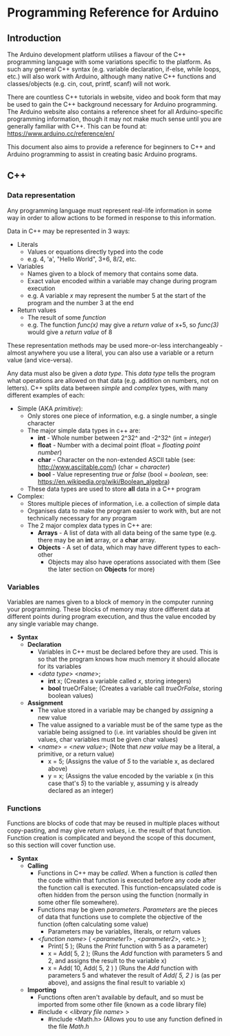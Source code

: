 # Programming Reference for Arduino
## Introduction
The Arduino development platform utilises a flavour of the C++ programming language with some variations specific to the platform. As such any general C++ syntax (e.g. variable declaration, if-else, while loops, etc.) will also work with Arduino, although many native C++ functions and classes/objects (e.g. cin, cout, printf, scanf) will not work.  
  
There are countless C++ tutorials in website, video and book form that may be used to gain the C++ background necessary for Arduino programming.  
The Arduino website also contains a reference sheet for all Arduino-specific programming information, though it may not make much sense until you are generally familiar with C++. This can be found at: https://www.arduino.cc/reference/en/

This document also aims to provide a reference for beginners to C++ and Arduino programming to assist in creating basic Arduino programs.

## C++

### Data representation
Any programming language must represent real-life information in some way in order to allow actions to be formed in response to this information.  
  
Data in C++ may be represented in 3 ways:
* Literals
	* Values or equations directly typed into the code
	* e.g. 4, 'a', "Hello World", 3+6, 8/2, etc.
* Variables
	* Names given to a block of memory that contains some data.
	* Exact value encoded within a variable may change during program execution
	* e.g. A variable *x* may represent the number 5 at the start of the program and the number 3 at the end
* Return values
	* The result of some *function*
	* e.g. The function *func(x)* may give a *return value* of x+5, so *func(3)* would give a *return value* of 8

These representation methods may be used more-or-less interchangeably - almost anywhere you use a literal, you can also use a variable or a return value (and vice-versa).  
  
Any data must also be given a *data type*. This *data type* tells the program what operations are allowed on that data (e.g. addition on numbers, not on letters).
C++ splits data between *simple* and *complex* types, with many different examples of each:
* Simple (AKA *primitive*):
	* Only stores one piece of information, e.g. a single number, a single character
	* The major simple data types in c++ are:
		* **int** - Whole number between 2^32^ and -2^32^ (int = *integer*)
		* **float** - Number with a decimal point (float = *floating point number*)
		*  **char** - Character on the non-extended ASCII table (see: http://www.asciitable.com/) (char = *character*)
		* **bool** - Value representing *true* or *false* (bool = *boolean*, see: https://en.wikipedia.org/wiki/Boolean_algebra)
	* These data types are used to store **all** data in a C++ program
* Complex:
	* Stores multiple pieces of information, i.e. a collection of simple data
	* Organises data to make the program easier to work with, but are not technically necessary for any program
	* The 2 major complex data types in C++ are:
		* **Arrays** - A list of data with all data being of the same type (e.g. there may be an **int** array, or a **char** array.
		* **Objects** - A set of data, which may have different types to each-other
			* Objects may also have operations associated with them (See the later section on **Objects** for more)  

### Variables
Variables are names given to a block of memory in the computer running your programming. These blocks of memory may store different data at different points during program execution, and thus the value encoded by any single variable may change.  
* **Syntax**
	*  **Declaration**
		* Variables in C++ must be declared before they are used. This is so that the program knows how much memory it should allocate for its variables
		* <*data type*> <*name*>;
			* **int** x; (Creates a variable called *x*, storing integers)
			* **bool** trueOrFalse; (Creates a variable call *trueOrFalse*, storing boolean values)
	* **Assignment**
		* The value stored in a variable may be changed by *assigning* a new value
		* The value assigned to a variable must be of the same type as the variable being assigned to (i.e. int variables should be given int values, char variables must be given char values)
		* <*name*> *=* <*new value*>; (Note that *new value* may be a literal, a primitive, or a return value)
			* x = 5; (Assigns the value of *5* to the variable x, as declared above)
			* y = x; (Assigns the value encoded by the variable x (in this case that's *5*) to the variable y, assuming y is already declared as an integer)
		
### Functions
Functions are blocks of code that may be reused in multiple places without copy-pasting, and may give *return values*, i.e. the result of that function.  
Function creation is complicated and beyond the scope of this document, so this section will cover function use.
* **Syntax**
	*  **Calling**
		* Functions in C++ may be *called*. When a function is *called* then the code within that function is executed before any code after the function call is  executed. This function-encapsulated code is often hidden from the person using the function (normally in some other file somewhere).
		* Functions may be given *parameters*. *Parameters* are the pieces of data that functions use to complete the objective of the function (often calculating some value)
			* Parameters may be variables, literals, or return values
		* <*function name*> ( <*parameter1*> , <*parameter2*>, <etc.> );
			* Print( 5 ); (Runs the *Print* function with 5 as a parameter)
			*  x = Add( 5, 2 ); (Runs the *Add* function with parameters 5 and 2, and assigns the result to the variable x)
			* x = Add( 10, Add( 5, 2 ) ) (Runs the *Add* function with parameters 5 and whatever the result of *Add( 5, 2 )* is (as per above), and assigns the final result to variable x)
	* **Importing**
		* Functions often aren't available by default, and so must be imported from some other file (known as a code library file)
		* #include < <*library file name*> >
			* #include <Math.h> (Allows you to use any function defined in the file *Math.h*


<!--stackedit_data:
eyJoaXN0b3J5IjpbLTExNTMyOTY3MjMsMTQ2NzU2NDAwOSwtMT
Y3OTY3OTI4MV19
-->